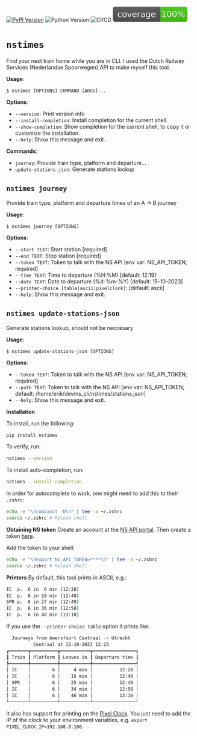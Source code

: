 
[![PyPI Version](https://img.shields.io/pypi/v/nstimes.svg)](https://pypi.org/project/nstimes)
![Python Version](https://img.shields.io/badge/Python-3.10%20%E2%86%92%203.12-blue)
![CI/CD](https://github.com/evanraalte/nstimes/actions/workflows/actions.yml/badge.svg)
![Coverage](https://github.com/evanraalte/nstimes/blob/main/coverage.svg)


# `nstimes`

Find your next train home while you are in CLI. I used the Dutch Railway Services (Nederlandse Spoorwegen) API to make myself this tool.

**Usage**:

```console
$ nstimes [OPTIONS] COMMAND [ARGS]...
```

**Options**:

* `--version`: Print version info
* `--install-completion`: Install completion for the current shell.
* `--show-completion`: Show completion for the current shell, to copy it or customize the installation.
* `--help`: Show this message and exit.

**Commands**:

* `journey`: Provide train type, platform and departure...
* `update-stations-json`: Generate stations lookup

## `nstimes journey`

Provide train type, platform and departure times of an A -> B journey

**Usage**:

```console
$ nstimes journey [OPTIONS]
```

**Options**:

* `--start TEXT`: Start station  [required]
* `--end TEXT`: Stop station  [required]
* `--token TEXT`: Token to talk with the NS API  [env var: NS_API_TOKEN; required]
* `--time TEXT`: Time to departure (%H:%M)  [default: 12:19]
* `--date TEXT`: Date to departure (%d-%m-%Y)  [default: 15-10-2023]
* `--printer-choice [table|ascii|pixelclock]`: [default: ascii]
* `--help`: Show this message and exit.

## `nstimes update-stations-json`

Generate stations lookup, should not be neccesary

**Usage**:

```console
$ nstimes update-stations-json [OPTIONS]
```

**Options**:

* `--token TEXT`: Token to talk with the NS API  [env var: NS_API_TOKEN; required]
* `--path TEXT`: Token to talk with the NS API  [env var: NS_API_TOKEN; default: /home/erik/dev/ns_cli/nstimes/stations.json]
* `--help`: Show this message and exit.



**Installation**

To install, run the following:
```bash
pip install nstimes
```

To verify, run:
```bash
nstimes --version
```

To install auto-completion, run:
```bash
nstimes --install-completion
```

In order for autocomplete to work, one might need to add this to their `.zshrc`:
```bash
echo -e "\ncompinit -D\n" | tee -a ~/.zshrc
source ~/.zshrc # Reload shell
```

**Obtaining NS token**
Create an account at the [NS API portal](https://apiportal.ns.nl/signin).
Then create a token [here](https://apiportal.ns.nl/api-details#api=reisinformatie-api).

Add the token to your shell:
```bash
echo -e "\nexport NS_API_TOKEN=****\n" | tee -a ~/.zshrc
source ~/.zshrc # Reload shell
```


**Printers**
By default, this tool prints in ASCII, e.g.:
```bash
IC  p.  6 in  6 min (12:28)
IC  p.  6 in 18 min (12:40)
SPR p.  6 in 27 min (12:49)
IC  p.  6 in 36 min (12:58)
IC  p.  6 in 48 min (13:10)
```
If you use the `--printer-choice table` option it prints like:
```bash
  Journeys from Amersfoort Centraal -> Utrecht
          Centraal at 15-10-2023 12:23
┏━━━━━━━┳━━━━━━━━━━┳━━━━━━━━━━━┳━━━━━━━━━━━━━━━━┓
┃ Train ┃ Platform ┃ Leaves in ┃ Departure time ┃
┡━━━━━━━╇━━━━━━━━━━╇━━━━━━━━━━━╇━━━━━━━━━━━━━━━━┩
│ IC    │        6 │     4 min │          12:28 │
│ IC    │        6 │    16 min │          12:40 │
│ SPR   │        6 │    25 min │          12:49 │
│ IC    │        6 │    34 min │          12:58 │
│ IC    │        6 │    46 min │          13:10 │
└───────┴──────────┴───────────┴────────────────┘
```
It also has support for printing on the [Pixel Clock](https://github.com/Blueforcer/awtrix-light). You just need to add the IP of the clock to your environment variables, e.g. `export PIXEL_CLOCK_IP=192.168.0.100`.
